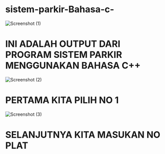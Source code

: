 # sistem-parkir-Bahasa-c-
![Screenshot (1)](https://github.com/aryyyyy26/sistem-parkir-Bahasa-c-/assets/137295675/99f8a280-2985-4e36-91d8-821ec2eab3cc)

# INI ADALAH OUTPUT DARI PROGRAM SISTEM PARKIR MENGGUNAKAN BAHASA C++
![Screenshot (2)](https://github.com/aryyyyy26/sistem-parkir-Bahasa-c-/assets/137295675/283310d8-f9dc-4eb3-9a33-f5bc3eebf70e)
# PERTAMA KITA PILIH NO 1
![Screenshot (3)](https://github.com/aryyyyy26/sistem-parkir-Bahasa-c-/assets/137295675/51db38c9-525d-41ef-8e12-5470ae22e509)
# SELANJUTNYA KITA MASUKAN NO PLAT
